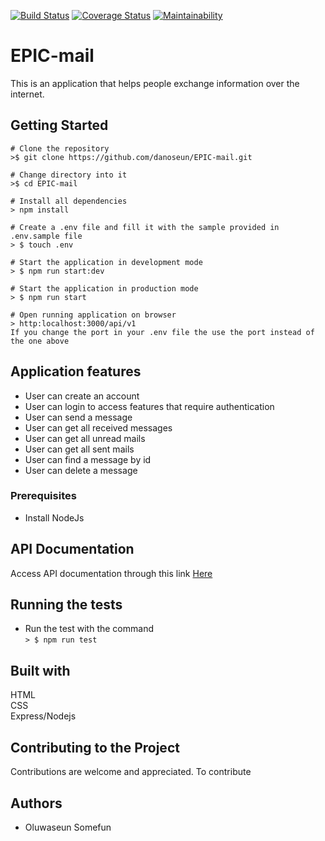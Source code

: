 [![Build Status](https://travis-ci.org/danoseun/EPIC-mail.svg?branch=develop)](https://travis-ci.org/danoseun/EPIC-mail)
[![Coverage Status](https://coveralls.io/repos/github/danoseun/EPIC-mail/badge.svg?branch=develop)](https://coveralls.io/github/danoseun/EPIC-mail?branch=develop)
[![Maintainability](https://api.codeclimate.com/v1/badges/5e0fe3acb32a0766aa3b/maintainability)](https://codeclimate.com/github/danoseun/EPIC-mail/maintainability)

# EPIC-mail
This is an application that helps people exchange information over the internet.

## Getting Started

```
# Clone the repository
>$ git clone https://github.com/danoseun/EPIC-mail.git

# Change directory into it
>$ cd EPIC-mail

# Install all dependencies
> npm install

# Create a .env file and fill it with the sample provided in .env.sample file
> $ touch .env

# Start the application in development mode
> $ npm run start:dev

# Start the application in production mode
> $ npm run start

# Open running application on browser
> http:localhost:3000/api/v1
If you change the port in your .env file the use the port instead of the one above

```

## Application features
* User can create an account
* User can login to access features that require authentication
* User can send a message
* User can get all received messages
* User can get all unread mails
* User can get all sent mails
* User can find a message by id
* User can delete a message
### Prerequisites
* Install NodeJs
## API Documentation
Access API documentation through this link [Here](https:///api/v1/api-docs)
## Running the tests
* Run the test with the command  
`> $ npm run test`
## Built with
HTML  
CSS  
Express/Nodejs
## Contributing to the Project
Contributions are welcome and appreciated. To contribute
## Authors
* Oluwaseun Somefun